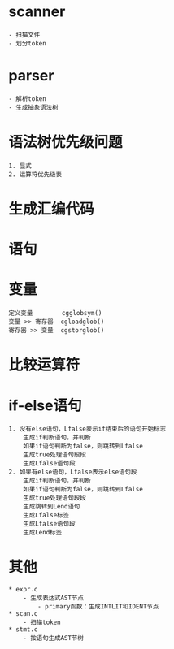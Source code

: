 # scanner
    - 扫描文件
    - 划分token

# parser
    - 解析token
    - 生成抽象语法树

# 语法树优先级问题
    1. 显式
    2. 运算符优先级表

# 生成汇编代码

# 语句

# 变量
    定义变量        cgglobsym()
    变量 >> 寄存器  cgloadglob()
    寄存器 >> 变量  cgstorglob()

# 比较运算符

# if-else语句
    1. 没有else语句，Lfalse表示if结束后的语句开始标志
        生成if判断语句，并判断
        如果if语句判断为false，则跳转到Lfalse
        生成true处理语句段段
        生成Lfalse语句段
    2. 如果有else语句，Lfalse表示else语句段
        生成if判断语句，并判断
        如果if语句判断为false，则跳转到Lfalse
        生成true处理语句段段
        生成跳转到Lend语句
        生成Lfalse标签
        生成Lfalse语句段
        生成Lend标签


# 其他
    * expr.c
        - 生成表达式AST节点
            - primary函数：生成INTLIT和IDENT节点
    * scan.c
        - 扫描token
    * stmt.c
        - 按语句生成AST节树
